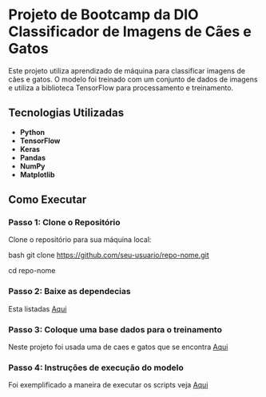 # Projeto de Bootcamp da DIO Classificador de Imagens de Cães e Gatos

Este projeto utiliza aprendizado de máquina para classificar imagens de cães e gatos. O modelo foi treinado com um conjunto de dados de imagens e utiliza a biblioteca TensorFlow para processamento e treinamento.

## Tecnologias Utilizadas

- **Python**
- **TensorFlow**
- **Keras**
- **Pandas**
- **NumPy**
- **Matplotlib**

## Como Executar

### Passo 1: Clone o Repositório

Clone o repositório para sua máquina local:

bash
git clone https://github.com/seu-usuario/repo-nome.git

cd repo-nome

### Passo 2: Baixe as dependecias

Esta listadas [Aqui](requirements.txt)

### Passo 3: Coloque uma base dados para o treinamento

Neste projeto foi usada uma de caes e gatos que se encontra [Aqui](./data/raw/kagglecatsanddogs_5340.zip)

### Passo 4: Instruções de execução do modelo

Foi exemplificado a maneira de executar os scripts veja [Aqui](./notebooks/analysis.ipynb)
